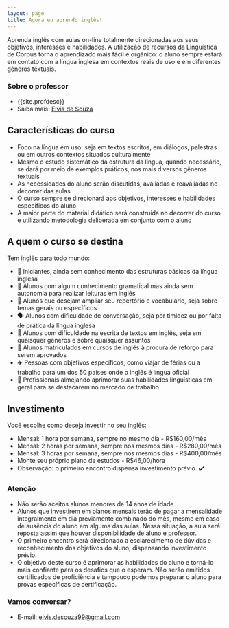 ```yaml
---
layout: page
title: Agora eu aprendo inglês!
---
```


Aprenda inglês com aulas on-line totalmente direcionadas aos seus objetivos, interesses e habilidades. A utilização de recursos da Linguística de Corpus torna o aprendizado mais fácil e orgânico: o aluno sempre estará em contato com a língua inglesa em contextos reais de uso e em diferentes gêneros textuais.

### Sobre o professor

- {{site.profdesc}}
- Saiba mais: [Elvis de Souza](/sobre)

## Características do curso

- Foco na língua em uso: seja em textos escritos, em diálogos, palestras ou em outros contextos situados culturalmente
- Mesmo o estudo sistemático da estrutura da língua, quando necessário, se dará por meio de exemplos práticos, nos mais diversos gêneros textuais
- As necessidades do aluno serão discutidas, avaliadas e reavaliadas no decorrer das aulas
- O curso sempre se direcionará aos objetivos, interesses e habilidades específicos do aluno
- A maior parte do material didático será construída no decorrer do curso e utilizando metodologia deliberada em conjunto com o aluno

## A quem o curso se destina

Tem inglês para todo mundo:

- 👶 Iniciantes, ainda sem conhecimento das estruturas básicas da língua inglesa
- 📖 Alunos com algum conhecimento gramatical mas ainda sem autonomia para realizar leituras em inglês
- 💬 Alunos que desejam ampliar seu repertório e vocabulário, seja sobre temas gerais ou específicos
- 🗣️ Alunos com dificuldade de conversação, seja por timidez ou por falta de prática da língua inglesa
- 📝 Alunos com dificuldade na escrita de textos em inglês, seja em quaisquer gêneros e sobre quaisquer assuntos
- 💯 Alunos  matriculados em cursos de inglês à procura de reforço para serem aprovados
- ✈️ Pessoas com objetivos específicos, como viajar de férias ou a trabalho para um dos 50 países onde o inglês é língua oficial
- 💼 Profissionais almejando aprimorar suas habilidades linguísticas em geral para se destacarem no mercado de trabalho

## Investimento

Você escolhe como deseja investir no seu inglês:

- Mensal: 1 hora por semana, sempre no mesmo dia - R$160,00/mês
- Mensal: 2 horas por semana, sempre nos mesmos dias - R$280,00/mês
- Mensal: 3 horas por semana, sempre nos mesmos dias - R$400,00/mês
- Monte seu próprio plano de estudos - R$46,00/hora
- Observação: o primeiro encontro dispensa investimento prévio. ✔️

### Atenção

- Não serão aceitos alunos menores de 14 anos de idade.
- Alunos que investirem em planos mensais terão de pagar a mensalidade integralmente em dia previamente combinado do mês, mesmo em caso de ausência do aluno em alguma das aulas. Nessa situação, a aula será reposta assim que houver disponibilidade de aluno e professor.
- O primeiro encontro será direcionado a esclarecimento de dúvidas e reconhecimento dos objetivos do aluno, dispensando investimento prévio.
- O objetivo deste curso é aprimorar as habilidades do aluno e torná-lo mais confiante para os desafios que o esperam. Não serão emitidos certificados de proficiência e tampouco podemos preparar o aluno para provas específicas de certificação.

### Vamos conversar?

- E-mail: [elvis.desouza99@gmail.com](mailto:elvis.desouza99@gmail.com)
